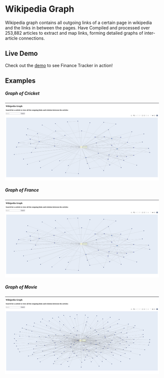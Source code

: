 # Wikipedia Graph

Wikipedia graph contains all outgoing links of a certain page in wikipedia and the links in between the pages.
Have Compiled and processed over 253,882 articles to extract and map links, forming detailed graphs of
inter-article connections.
## Live Demo

Check out the [demo](https://wikigraph.pythonanywhere.com/) to see Finance Tracker in action!


## Examples


##### Graph of Cricket 
![reports](/static/image.png)

##### Graph of France 
![reports](/static/image.png)

##### Graph of Movie 
![reports](/static/image%20copy.png)